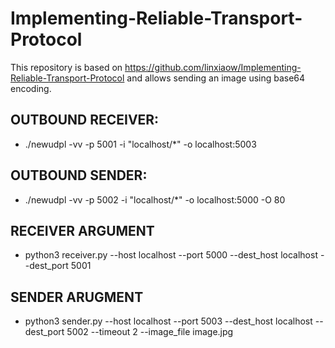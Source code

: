 # Implementing-Reliable-Transport-Protocol
This repository is based on https://github.com/linxiaow/Implementing-Reliable-Transport-Protocol and allows sending an image using base64 encoding.

## OUTBOUND RECEIVER:
 - ./newudpl -vv -p 5001 -i "localhost/*" -o localhost:5003

## OUTBOUND SENDER:
 - ./newudpl -vv -p 5002 -i "localhost/*" -o localhost:5000 -O 80
 
## RECEIVER ARGUMENT
- python3 receiver.py --host localhost --port 5000 --dest_host localhost --dest_port 5001

## SENDER ARUGMENT
- python3 sender.py --host localhost --port 5003 --dest_host localhost --dest_port 5002 --timeout 2 --image_file image.jpg